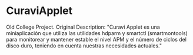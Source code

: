 CuraviApplet
============

Old College Project. Original Description: "Curavi Applet es una miniaplicación que utiliza las utilidades hdparm y smartctl (smartmontools) para monitorear y mantener estable el nivel APM y el número de ciclos del disco duro, teniendo en cuenta nuestras necesidades actuales."

